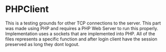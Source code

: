 # PHPClient

This is a testing grounds for other TCP connections to the server. This part was made using PHP and requires a PHP Web Server to run this properly. Implementation uses a sockets that are implemented into PHP. All of the files represents a specific function and after login client have the session preserved as long they dont logout.
